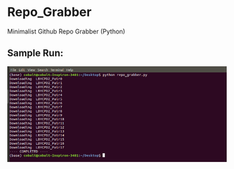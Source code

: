 # Repo_Grabber

Minimalist Github Repo Grabber (Python)

## Sample Run:

![](https://github.com/melvincabatuan/Repo_Grabber/blob/master/image.png)
